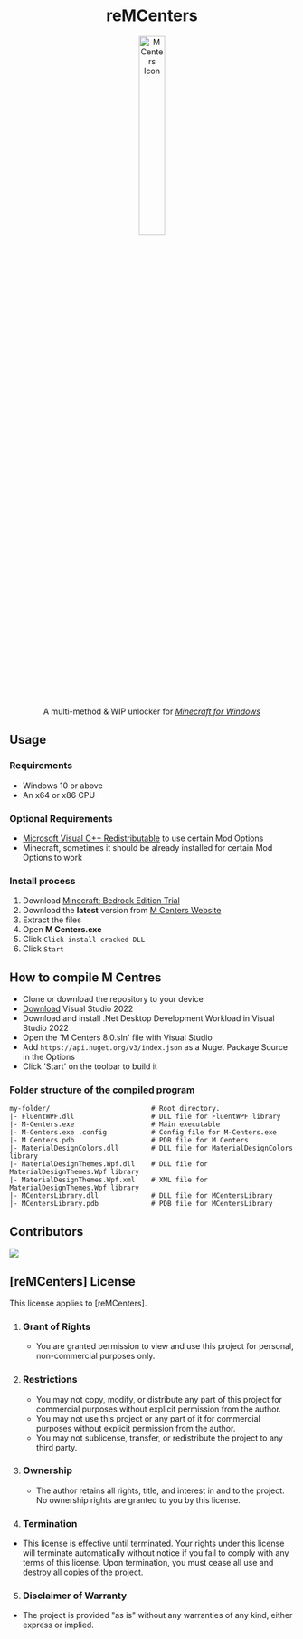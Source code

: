 <h1 align='center'>reMCenters</h1>
<p align='center'>
  <img src='https://github.com/OpenM-Project/reMCenters/blob/master/MCenters/images/mcenter_5_icon.png?raw=true' alt='M Centers Icon' width="30%">
</p>

<p align='center'>A multi-method &amp; WIP unlocker for <em><a href="ms-windows-store://pdp/?ProductId=9NBLGGH2JHXJ">Minecraft for Windows</a></em>
</p>

## Usage

### Requirements

  - Windows 10 or above
  - An x64 or x86 CPU
### Optional Requirements
  - [Microsoft Visual C++ Redistributable](https://aka.ms/vs/17/release/vc_redist.x64.exe) to use certain Mod Options
  - Minecraft, sometimes it should be already installed for certain Mod Options to work

<h3>Install process</h3>
<ol>
    <li>Download <a href="ms-windows-store://pdp/?ProductId=9NBLGGH2JHXJ">Minecraft: Bedrock Edition Trial</a></li>
    <li>Download the <strong>latest</strong> version from <a href="https://mcenters.net/Downloads/M-Centers-8th-Edition/">M Centers Website</a></li>
    <li>Extract the files</li>
    <li>Open <strong>M Centers.exe</strong></li>
    <li>Click <code>Click install cracked DLL</code></li>
    <li>Click <code>Start</code></li>
</ol>

## How to compile M Centres
- Clone or download the repository to your device
- [Download](https://visualstudio.microsoft.com/) Visual Studio 2022
- Download and install .Net Desktop Development Workload in Visual Studio 2022
- Open the 'M Centers 8.0.sln' file with Visual Studio
- Add `https://api.nuget.org/v3/index.json` as a Nuget Package Source in the Options
- Click 'Start' on the toolbar to build it

### Folder structure of the compiled program 
```
my-folder/                         # Root directory.
|- FluentWPF.dll                   # DLL file for FluentWPF library
|- M-Centers.exe                   # Main executable
|- M-Centers.exe .config           # Config file for M-Centers.exe
|- M Centers.pdb                   # PDB file for M Centers
|- MaterialDesignColors.dll        # DLL file for MaterialDesignColors library
|- MaterialDesignThemes.Wpf.dll    # DLL file for MaterialDesignThemes.Wpf library
|- MaterialDesignThemes.Wpf.xml    # XML file for MaterialDesignThemes.Wpf library
|- MCentersLibrary.dll             # DLL file for MCentersLibrary
|- MCentersLibrary.pdb             # PDB file for MCentersLibrary
```
## Contributors

 <a href = "https://github.com/OpenM-Project/reMCenters/graphs/contributors">
   <img src = "https://contrib.rocks/image?repo=OpenM-Project/reMCenters"/>
 </a>

## [reMCenters] License

This license applies to [reMCenters].

1. ### Grant of Rights
   - You are granted permission to view and use this project for personal, non-commercial purposes only.

2. ### Restrictions
   - You may not copy, modify, or distribute any part of this project for commercial purposes without explicit permission from the author.
   - You may not use this project or any part of it for commercial purposes without explicit permission from the author.
   - You may not sublicense, transfer, or redistribute the project to any third party.

3. ### Ownership
   - The author retains all rights, title, and interest in and to the project. No ownership rights are granted to you by this license.

4. ### Termination
  - This license is effective until terminated. Your rights under this license will terminate automatically without notice if you fail to comply with any terms of this license. Upon termination, you must cease all use and destroy all copies of the project.

5. ### Disclaimer of Warranty
  - The project is provided "as is" without any warranties of any kind, either express or implied.
